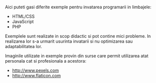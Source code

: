 Aici puteti gasi diferite exemple pentru invatarea programarii in limbajele:

- HTML/CSS
- JavaScript
- PHP

Exemplele sunt realizate in scop didactic si pot contine mici probleme. 
In realizarea lor s-a urmarit usurinta invatarii si nu optimizarea sau adaptabilitatea lor.

Imaginile utilizate in exemple provin din surse care permit utilizarea atat personala cat si profesionala a acestora:
- http://www.pexels.com
- http://www.flaticon.com
